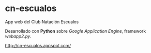 # cn-escualos
App web del Club Natación Escualos

Desarrollado con **Python** sobre *Google Application Engine*, framework *webapp2.py*.

http://cn-escualos.appspot.com/
